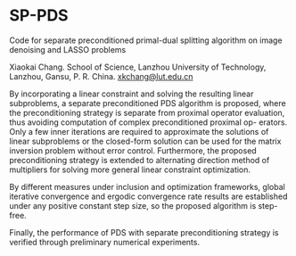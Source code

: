 # SP-PDS
Code for  separate preconditioned primal-dual splitting algorithm on image denoising and LASSO problems


Xiaokai Chang. School of Science, Lanzhou University of Technology, Lanzhou, Gansu, P. R. China.  xkchang@lut.edu.cn


By incorporating a linear constraint and solving the resulting linear subproblems, a separate preconditioned PDS algorithm is proposed, where the preconditioning strategy is separate from proximal operator evaluation, thus avoiding computation of complex preconditioned proximal op- erators. Only a few inner iterations are required to approximate the solutions of linear subproblems or the closed-form solution can be used for the matrix inversion problem without error control. Furthermore, the proposed preconditioning strategy is extended to alternating direction method of multipliers for solving more general linear constraint optimization.

By different measures under inclusion and optimization frameworks, global iterative convergence and ergodic convergence rate results are established under any positive constant step size, so the proposed algorithm is step-free. 

Finally, the performance of PDS with separate preconditioning strategy is verified through preliminary numerical experiments.

